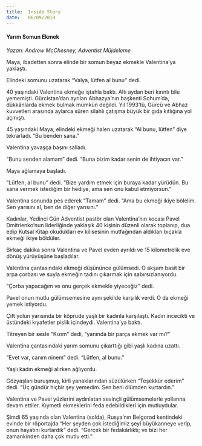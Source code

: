 ```yaml
---
title:  Inside Story
date:   06/09/2019
---
```


#### Yarım Somun Ekmek

_Yazan: Andrew McChesney, Adventist Müjdeleme_

Maya, ibadetten sonra elinde bir somun beyaz ekmekle Valentina’ya yaklaştı.

Elindeki somunu uzatarak “Valya, lütfen al bunu” dedi.

40 yaşındaki Valentina ekmeğe iştahla baktı. Altı aydan beri kırıntı bile yememişti. Gürcistan’dan ayrılan Abhazya’nın başkenti Sohum’da, dükkânlarda ekmek bulmak mümkün değildi. Yıl 1993’tü, Gürcü ve Abhaz kuvvetleri arasında aylarca süren silahlı çatışma büyük bir gıda kıtlığına yol açmıştı. 

45 yaşındaki Maya, elindeki ekmeği halen uzatarak “Al bunu, lütfen” diye tekrarladı. “Bu benden sana.”

Valentina yavaşça başını salladı.

“Bunu senden alamam” dedi. “Buna bizim kadar senin de ihtiyacın var.”

Maya ağlamaya başladı.

“Lütfen, al bunu” dedi. “Bize yardım etmek için buraya kadar yürüdün. Bu sana vermek istediğim bir hediye, ama sen onu kabul etmiyorsun.”

Valentina sonunda pes ederek “Tamam” dedi. “Ama bu ekmeği ikiye bölelim. Sen yarısını al, ben de diğer yarısını.”

Kadınlar, Yedinci Gün Adventist pastör olan Valentina’nın kocası Pavel Dmitrienko’nun liderliğinde yaklaşık 40 kişinin düzenli olarak toplanıp, dua edip Kutsal Kitap okudukları ev kilisesinin mutfağından aldıkları bıçakla ekmeği ikiye böldüler.

Birkaç dakika sonra Valentina ve Pavel evden ayrıldı ve 15 kilometrelik eve dönüş yürüyüşüne başladılar.

Valentina çantasındaki ekmeği düşününce gülümsedi. O akşam basit bir arpa çorbası ve suyla ekmeğin tadını çıkarmak için sabırsızlanıyordu.

“Çorba yapacağım ve onu gerçek ekmekle yiyeceğiz” dedi.

Pavel onun mutlu gülümsemesine aynı şekilde karşılık verdi. O da ekmeği yemek istiyordu.

Çift yolun yarısında bir köprüde yaşlı bir kadınla karşılaştı. Kadın incecikti ve üstündeki kıyafetler pislik içindeydi. Valentina’ya baktı.

Titreyen bir sesle “Kızım” dedi, “yanında bir parça ekmek var mı?”

Valentina çantasındaki yarım somunu çıkarttığı gibi yaşlı kadına uzattı.

“Evet var, canım ninem” dedi. “Lütfen, al bunu.”

Yaşlı kadın ekmeği alırken ağlıyordu.

Gözyaşları buruşmuş, kirli yanaklarından süzülürken “Teşekkür ederim” dedi. “Üç gündür hiçbir şey yemedim. Sen beni ölümden kurtardın.”

Valentina ve Pavel yüzlerini aydınlatan sevinçli gülümsemelerle yollarına devam ettiler. Kıymetli ekmeklerini feda edebildikleri için mutluydular.

Şimdi 65 yaşında olan Valentina (solda), Rusya’nın Belgorod kentindeki evinde bir röportajda “Her şeyden çok istediğimiz şeyi büyükanneye verip, onun hayatını kurtardık” dedi. “Gerçek bir fedakârlıktı; ve bizi her zamankinden daha çok mutlu etti.”